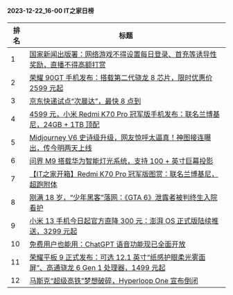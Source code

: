 #### 2023-12-22_16-00  IT之家日榜

| 排名 | 标题|
| --- | ---|
| 1 | [国家新闻出版署：网络游戏不得设置每日登录、首充等诱导性奖励，直播不得高额打赏](https://www.ithome.com/0/740/907.htm) |
| 2 | [荣耀 90GT 手机发布：搭载第二代骁龙 8 芯片，限时优惠价 2599 元起](https://www.ithome.com/0/740/804.htm) |
| 3 | [京东快递试点“次晨达”，最快 8 点到](https://www.ithome.com/0/740/796.htm) |
| 4 | [4599 元，小米 Redmi K70 Pro 冠军版手机发布：联名兰博基尼，24GB + 1TB 顶配](https://www.ithome.com/0/740/801.htm) |
| 5 | [Midjourney V6 史诗级升级，网友惊呼太逼真！神图接连曝出，传今明两天上线](https://www.ithome.com/0/740/837.htm) |
| 6 | [问界 M9 搭载华为智能灯光系统，支持 100 + 英寸巨幕投影](https://www.ithome.com/0/740/759.htm) |
| 7 | [【IT之家开箱】Redmi K70 Pro 冠军版图赏：联名兰博基尼，超跑附体](https://www.ithome.com/0/740/805.htm) |
| 8 | [刚满 18 岁，“少年黑客”落网：《GTA 6》泄露者被判终生入院看护](https://www.ithome.com/0/740/882.htm) |
| 9 | [小米 13 手机今日起官方直降 300 元：澎湃 OS 正式版陆续推送，3299 元起](https://www.ithome.com/0/740/917.htm) |
| 10 | [免费用户也能用：ChatGPT 语音功能现已全面开放](https://www.ithome.com/0/740/826.htm) |
| 11 | [荣耀平板 9 正式发布：可选 12.1 英寸“纸感护眼柔光雾面屏”、高通骁龙 6 Gen 1 处理器，1499 元起](https://www.ithome.com/0/740/807.htm) |
| 12 | [马斯克“超级高铁”梦想破碎，Hyperloop One 宣布倒闭](https://www.ithome.com/0/740/857.htm) |
